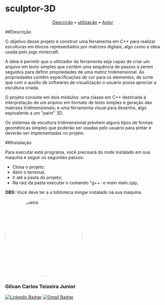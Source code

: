 # sculptor-3D

<p align="center">
 <a href="#objetivo">Descrição</a> •
 <a href="#tecnologias">utilização</a> • 
 <a href="#autor">Autor</a>
</p>

##Descrição

O objetivo desse projeto é construir uma ferramenta em C++ para realizar esculturas em blocos representados por matrizes digitais, algo como a ideia usada pelo jogo minecraft.

A ideia é permitir que o utilizador da ferramenta seja capaz de criar um arquivo em texto simples que contém uma sequência de passos a serem seguidos para definir propriedades de uma matriz tridimensional. As propriedades contêm especificações de cor para os elementos, de sorte que com o auxílio de softwares de visualização o usuário possa apreciar a escultura criada.

O projeto consiste em dois módulos: uma classe em C++ destinada à interpretação de um arquivo em formato de texto simples e geração das matrizes tridimensionais; e uma ferramenta visual para desenho, algo equivalente a um "paint" 3D.

Os sistemas de escultura tridimensional prevêem alguns tipos de formas geométricas simples que poderão ser usadas pelo usuário para pintar e deverão ser implementadas no projeto.

##Instalação

<p>Para executar esté programa, você precisará do node instalado em sua maquina e seguir os seguintes passos:</p>

<ul>
  <li>Clona o projeto;</li>
  <li>Abrir o terminal;</li>
  <li>Ir até a pasta do projeto;</li>
  <li>Na raiz da pasta executar o comando "g++ -o main main.cpp;</li>
</ul>

<span><strong>OBS:</strong> Você deve ter a a biblioteca mingw instalado na sua maquina.</span>


<img src="https://avatars.githubusercontent.com/u/49037876?s=460&u=f48ae3d1fc11fb2a22c1add56b941428bd143f8b&v=4" alt="junior teixeira" style="width:250px; height: 250px; border-radius: 50%;"></img>
### Gilvan Carlos Teixeira Junior

[![Linkedin Badge](https://img.shields.io/badge/-Gilvan%20Carlos-3355cc?style=flat-square&logo=Linkedin&logoColor=white&link=https://www.linkedin.com/in/gilvan-carlos/)](https://www.linkedin.com/in/gilvan-carlos/) 
[![Gmail Badge](https://img.shields.io/badge/-juniorteixeira1805@gmail.com-3355cc?style=flat-square&logo=Gmail&logoColor=white&link=mailto:juniorteixeira1805@gmail.com)](mailto:juniorteixeira1805@gmail.com)
